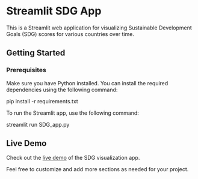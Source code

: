 # Streamlit SDG App

This is a Streamlit web application for visualizing Sustainable Development Goals (SDG) scores for various countries over time.

## Getting Started

### Prerequisites

Make sure you have Python installed. You can install the required dependencies using the following command:

pip install -r requirements.txt

To run the Streamlit app, use the following command:

streamlit run SDG_app.py

## Live Demo

Check out the [live demo](#https://sdgapp-dzeuacfw9dubappe8akphls.streamlit.app/) of the SDG visualization app.

Feel free to customize and add more sections as needed for your project.

